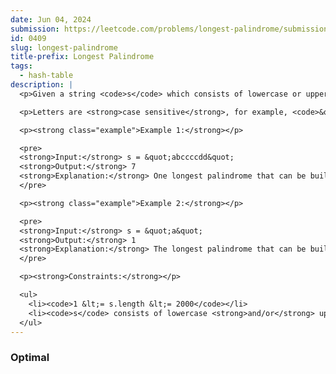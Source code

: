 ```yaml
---
date: Jun 04, 2024
submission: https://leetcode.com/problems/longest-palindrome/submissions/1277911731
id: 0409
slug: longest-palindrome
title-prefix: Longest Palindrome
tags:
  - hash-table
description: |
  <p>Given a string <code>s</code> which consists of lowercase or uppercase letters, return the length of the <strong>longest <span data-keyword="palindrome-string">palindrome</span></strong>&nbsp;that can be built with those letters.</p>

  <p>Letters are <strong>case sensitive</strong>, for example, <code>&quot;Aa&quot;</code> is not considered a palindrome.</p>

  <p><strong class="example">Example 1:</strong></p>

  <pre>
  <strong>Input:</strong> s = &quot;abccccdd&quot;
  <strong>Output:</strong> 7
  <strong>Explanation:</strong> One longest palindrome that can be built is &quot;dccaccd&quot;, whose length is 7.
  </pre>

  <p><strong class="example">Example 2:</strong></p>

  <pre>
  <strong>Input:</strong> s = &quot;a&quot;
  <strong>Output:</strong> 1
  <strong>Explanation:</strong> The longest palindrome that can be built is &quot;a&quot;, whose length is 1.
  </pre>

  <p><strong>Constraints:</strong></p>

  <ul>
    <li><code>1 &lt;= s.length &lt;= 2000</code></li>
    <li><code>s</code> consists of lowercase <strong>and/or</strong> uppercase English&nbsp;letters only.</li>
  </ul>
---
```


### Optimal

```ts {include="index.ts"}

```
